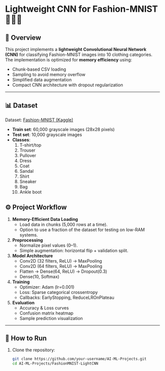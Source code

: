 
# Lightweight CNN for Fashion-MNIST 👗👟👜

## 📌 Overview
This project implements a **lightweight Convolutional Neural Network (CNN)** for classifying Fashion-MNIST images into 10 clothing categories.  
The implementation is optimized for **memory efficiency** using:
- Chunk-based CSV loading
- Sampling to avoid memory overflow
- Simplified data augmentation
- Compact CNN architecture with dropout regularization

---

## 📊 Dataset
Dataset: [Fashion-MNIST (Kaggle)](https://www.kaggle.com/datasets/zalando-research/fashionmnist)

- **Train set**: 60,000 grayscale images (28x28 pixels)  
- **Test set**: 10,000 grayscale images  
- **Classes**:
  1. T-shirt/top
  2. Trouser
  3. Pullover
  4. Dress
  5. Coat
  6. Sandal
  7. Shirt
  8. Sneaker
  9. Bag
  10. Ankle boot  


## ⚙️ Project Workflow
1. **Memory-Efficient Data Loading**
   - Load data in chunks (5,000 rows at a time).
   - Option to use a fraction of the dataset for testing on low-RAM systems.
2. **Preprocessing**
   - Normalize pixel values (0–1).
   - Simple augmentation: horizontal flip + validation split.
3. **Model Architecture**
   - Conv2D (32 filters, ReLU) → MaxPooling  
   - Conv2D (64 filters, ReLU) → MaxPooling  
   - Flatten → Dense(64, ReLU) → Dropout(0.3)  
   - Dense(10, Softmax)  
4. **Training**
   - Optimizer: Adam (lr=0.001)  
   - Loss: Sparse categorical crossentropy  
   - Callbacks: EarlyStopping, ReduceLROnPlateau  
5. **Evaluation**
   - Accuracy & Loss curves
   - Confusion matrix heatmap
   - Sample prediction visualization

---

## 🚀 How to Run
1. Clone the repository:
   ```bash
   git clone https://github.com/your-username/AI-ML-Projects.git
   cd AI-ML-Projects/FashionMNIST-LightCNN
